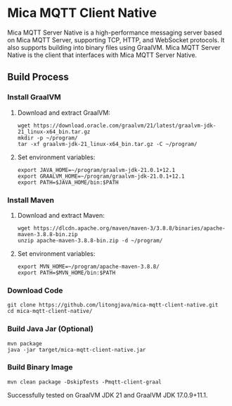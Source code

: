 # Mica MQTT Client Native

Mica MQTT Server Native is a high-performance messaging server based on Mica MQTT Server, supporting TCP, HTTP, and WebSocket protocols. It also supports building into binary files using GraalVM.
Mica MQTT Server Native is the client that interfaces with Mica MQTT Server Native.
## Build Process

### Install GraalVM

1. Download and extract GraalVM:

   ```shell
   wget https://download.oracle.com/graalvm/21/latest/graalvm-jdk-21_linux-x64_bin.tar.gz
   mkdir -p ~/program/
   tar -xf graalvm-jdk-21_linux-x64_bin.tar.gz -C ~/program/
   ```

2. Set environment variables:

   ```shell
   export JAVA_HOME=~/program/graalvm-jdk-21.0.1+12.1
   export GRAALVM_HOME=~/program/graalvm-jdk-21.0.1+12.1
   export PATH=$JAVA_HOME/bin:$PATH
   ```

### Install Maven

1. Download and extract Maven:

   ```shell
   wget https://dlcdn.apache.org/maven/maven-3/3.8.8/binaries/apache-maven-3.8.8-bin.zip
   unzip apache-maven-3.8.8-bin.zip -d ~/program/
   ```

2. Set environment variables:

   ```shell
   export MVN_HOME=~/program/apache-maven-3.8.8/
   export PATH=$MVN_HOME/bin:$PATH
   ```

### Download Code

```shell
git clone https://github.com/litongjava/mica-mqtt-client-native.git
cd mica-mqtt-client-native/
```

### Build Java Jar (Optional)

```shell
mvn package
java -jar target/mica-mqtt-client-native.jar
```

### Build Binary Image

```shell
mvn clean package -DskipTests -Pmqtt-client-graal
```

Successfully tested on GraalVM JDK 21 and GraalVM JDK 17.0.9+11.1.

